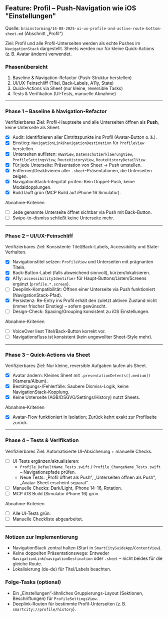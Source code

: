 ## Feature: Profil – Push-Navigation wie iOS "Einstellungen"

Quelle: `brainstorming/14-08-2025-ui-ux-profile-and-active-route-bottom-sheet.md` (Abschnitt „Profil“)

Ziel: Profil und alle Profil-Unterseiten werden als echte Pushes im `NavigationStack` dargestellt. Sheets werden nur für kleine Quick-Actions (z. B. Avatar ändern) verwendet.

### Phasenübersicht
1. Baseline & Navigation-Refactor (Push-Struktur herstellen)
2. UI/UX-Feinschliff (Titel, Back-Labels, A11y, State)
3. Quick-Actions via Sheet (nur kleine, reversible Tasks)
4. Tests & Verifikation (UI-Tests, manuelle Abnahme)

---

### Phase 1 – Baseline & Navigation-Refactor
Verifizierbares Ziel: Profil-Hauptseite und alle Unterseiten öffnen als **Push**, keine Unterseite als Sheet.

- [x] Audit: Identifizieren aller Eintrittspunkte ins Profil (Avatar-Button o. ä.).
- [x] Einstieg: `NavigationLink`/`navigationDestination` für `ProfileView` herstellen.
- [x] Unterseiten auflisten: `AGBView`, `DatenschutzerklaerungView`, `ProfileSettingsView`, `RouteHistoryView`, `RouteHistoryDetailView`.
- [x] Für jede Unterseite: Präsentation von Sheet → Push umstellen.
- [x] Entfernen/Deaktivieren aller `.sheet`-Präsentationen, die Unterseiten zeigen.
- [x] NavigationStack-Integrität prüfen: Kein Doppel-Push, keine Modaldopplungen.
- [x] Build läuft grün (MCP Build auf iPhone 16 Simulator).

Abnahme-Kriterien
- [ ] Jede genannte Unterseite öffnet sichtbar via Push mit Back-Button.
- [ ] Swipe-to-dismiss schließt keine Unterseite mehr.

---

### Phase 2 – UI/UX-Feinschliff
Verifizierbares Ziel: Konsistente Titel/Back-Labels, Accessibility und State-Verhalten.

- [x] Navigationstitel setzen: `ProfileView` und Unterseiten mit prägnanten Titeln.
 - [x] Back-Button-Label (falls abweichend sinnvoll), kürzen/lokalisieren.
- [x] A11y: `accessibilityIdentifier` für Haupt-Buttons/Listen/Screens ergänzt (`profile.*.screen`).
- [ ] Deeplink-Kompatibilität: Öffnen einer Unterseite via Push funktioniert (NavigationStack-Pfad).
- [x] Persistenz: Re-Entry ins Profil erhält den zuletzt aktiven Zustand nicht (immer frischer Einstieg) – sofern gewünscht.
- [ ] Design-Check: Spacing/Grouping konsistent zu iOS Einstellungen.

Abnahme-Kriterien
- [ ] VoiceOver liest Titel/Back-Button korrekt vor.
- [ ] Navigationsfluss ist konsistent (kein ungewollter Sheet-Style mehr).

---

### Phase 3 – Quick-Actions via Sheet
Verifizierbares Ziel: Nur kleine, reversible Aufgaben laufen als Sheet.

- [x] Avatar ändern: Kleines Sheet mit `.presentationDetents([.medium])` (Kamera/Album).
- [x] Bestätigungs-/Fehlerfälle: Saubere Dismiss-Logik, keine NavigationStack-Kopplung.
- [x] Keine Unterseite (AGB/DSGVO/Settings/History) nutzt Sheets.

Abnahme-Kriterien
- [x] Avatar-Flow funktioniert in Isolation; Zurück kehrt exakt zur Profilseite zurück.

---

### Phase 4 – Tests & Verifikation
Verifizierbares Ziel: Automatisierte UI-Absicherung + manuelle Checks.

- [ ] UI-Tests ergänzen/aktualisieren:
  - `Profile_DefaultName_Tests.swift` / `Profile_ChangeName_Tests.swift` – Navigationspfade prüfen.
  - Neue Tests: „Profil öffnet als Push“, „Unterseiten öffnen als Push“, „Avatar-Sheet erscheint separat“.
- [ ] Manuelle Checks: Dark/Light, iPhone 14–16, Rotation.
- [ ] MCP iOS Build (Simulator iPhone 16) grün.

Abnahme-Kriterien
- [ ] Alle UI-Tests grün.
- [ ] Manuelle Checkliste abgearbeitet.

---

### Notizen zur Implementierung
- NavigationStack zentral halten (Start in `SmartCityGuideApp`/`ContentView`).
- Keine doppelten Präsentationswege: Entweder `NavigationLink`/`navigationDestination` oder `.sheet` – nicht beides für die gleiche Route.
- Lokalisierung (de-de) für Titel/Labels beachten.

### Folge-Tasks (optional)
- Ein „Einstellungen“-ähnliches Gruppierungs-Layout (Sektionen, Beschriftungen) für `ProfileSettingsView`.
- Deeplink-Routen für bestimmte Profil-Unterseiten (z. B. `smartcity://profile/history`).


